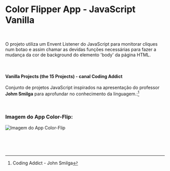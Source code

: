 # Color Flipper App - JavaScript Vanilla  

<br />

O projeto utiliza um Envent Listener do JavaScript para monitorar cliques num botao e assim chamar as devidas funções necessárias para fazer a mudança da cor de background do elemento 'body' da página HTML.

<br />


#### Vanilla Projects (the 15 Projects) -  canal Coding Addict

Conjunto de projetos JavaScript inspirados na apresentação do professor **Johm Smilga** para aprofundar no conhecimento da linguagem.:[^1]


<br />

### Imagem do App Color-Flip:

![Imagem do App Color-Flip](/javascript-vanilla-color-fliper-01.png)

<br />


<br />
<br />

[^1]:Coding Addict - John Smilga 

